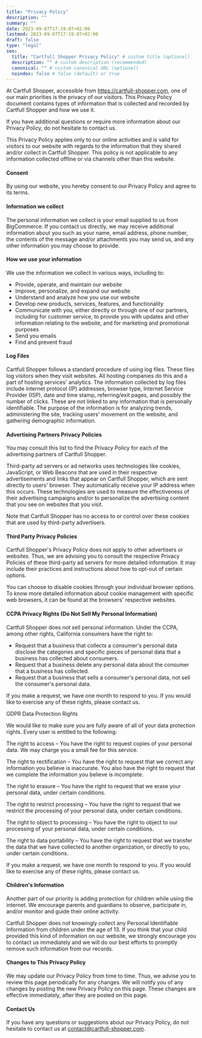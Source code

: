 ```yaml
---
title: "Privacy Policy"
description: ""
summary: ""
date: 2023-09-07T17:19:07+02:00
lastmod: 2023-09-07T17:19:07+02:00
draft: false
type: "legal"
seo:
  title: "Cartfull Shopper Privacy Policy" # custom title (optional)
  description: "" # custom description (recommended)
  canonical: "" # custom canonical URL (optional)
  noindex: false # false (default) or true
---
```


At Cartfull Shopper, accessible from https://cartfull-shopper.com, one of our main
priorities is the privacy of our visitors. This Privacy Policy document contains types of
information that is collected and recorded by Cartfull Shopper and how we use it.

If you have additional questions or require more information about our Privacy Policy,
do not hesitate to contact us.

This Privacy Policy applies only to our online activities and is valid for visitors to
our website with regards to the information that they shared and/or collect in Cartfull
Shopper. This policy is not applicable to any information collected offline or via
channels other than this website.

#### Consent

By using our website, you hereby consent to our Privacy Policy and agree to its
terms.

#### Information we collect

The personal information we collect is your email supplied to us from BigCommerce.
If you contact us directly, we may receive additional information about you such as
your name, email address, phone number, the contents of the message and/or attachments you
may send us, and any other information you may choose to provide.

#### How we use your information

We use the information we collect in various ways, including to:

- Provide, operate, and maintain our website
- Improve, personalize, and expand our website
- Understand and analyze how you use our website
- Develop new products, services, features, and functionality
- Communicate with you, either directly or through one of our partners, including for
  customer service, to provide you with updates and other information relating to the
  website, and for marketing and promotional purposes
- Send you emails
- Find and prevent fraud

#### Log Files

Cartfull Shopper follows a standard procedure of using log files. These files log
visitors when they visit websites. All hosting companies do this and a part of hosting
services' analytics. The information collected by log files include internet protocol (IP)
addresses, browser type, Internet Service Provider (ISP), date and time stamp,
referring/exit pages, and possibly the number of clicks. These are not linked to any
information that is personally identifiable. The purpose of the information is for
analyzing trends, administering the site, tracking users' movement on the website, and
gathering demographic information.


#### Advertising Partners Privacy Policies

You may consult this list to find the Privacy Policy for each of the advertising
partners of Cartfull Shopper.

Third-party ad servers or ad networks uses technologies like cookies, JavaScript, or
Web Beacons that are used in their respective advertisements and links that appear on
Cartfull Shopper, which are sent directly to users' browser. They automatically receive
your IP address when this occurs. These technologies are used to measure the effectiveness
of their advertising campaigns and/or to personalize the advertising content that you see
on websites that you visit.

Note that Cartfull Shopper has no access to or control over these cookies that are used
by third-party advertisers.

#### Third Party Privacy Policies

Cartfull Shopper's Privacy Policy does not apply to other advertisers or websites.
Thus, we are advising you to consult the respective Privacy Policies of these third-party
ad servers for more detailed information. It may include their practices and instructions
about how to opt-out of certain options.

You can choose to disable cookies through your individual browser options. To know more
detailed information about cookie management with specific web browsers, it can be found
at the browsers' respective websites.

#### CCPA Privacy Rights (Do Not Sell My Personal Information)

Cartfull Shopper does _not_ sell personal information.  Under the CCPA, among other
rights, California consumers have the right to: 
- Request that a business that collects a
consumer's personal data disclose the categories and specific pieces of personal data that
a business has collected about consumers.  
- Request that a business delete any personal data about the consumer that a business has collected.
- Request that a business that sells a consumer's personal data, not sell the consumer's personal data.  

If you make a request, we have one month to respond to you. If you would like to exercise any of these rights,
please contact us.

GDPR Data Protection Rights

We would like to make sure you are fully aware of all of your data protection rights.
Every user is entitled to the following:

The right to access – You have the right to request copies of your personal data. We
may charge you a small fee for this service.

The right to rectification – You have the right to request that we correct any
information you believe is inaccurate. You also have the right to request that we complete
the information you believe is incomplete.

The right to erasure – You have the right to request that we erase your personal data,
under certain conditions.

The right to restrict processing – You have the right to request that we restrict the
processing of your personal data, under certain conditions.

The right to object to processing – You have the right to object to our processing of
your personal data, under certain conditions.

The right to data portability – You have the right to request that we transfer the data
that we have collected to another organization, or directly to you, under certain
conditions.

If you make a request, we have one month to respond to you. If you would like to
exercise any of these rights, please contact us.

#### Children's Information

Another part of our priority is adding protection for children while using the
internet. We encourage parents and guardians to observe, participate in, and/or monitor
and guide their online activity.

Cartfull Shopper does not knowingly collect any Personal Identifiable Information from
children under the age of 13. If you think that your child provided this kind of
information on our website, we strongly encourage you to contact us immediately and we
will do our best efforts to promptly remove such information from our records.

#### Changes to This Privacy Policy

We may update our Privacy Policy from time to time. Thus, we advise you to review this
page periodically for any changes. We will notify you of any changes by posting the new
Privacy Policy on this page. These changes are effective immediately, after they are
posted on this page.

#### Contact Us

If you have any questions or suggestions about our Privacy Policy, do not hesitate to
contact us at contact@cartfull-shopper.com.
